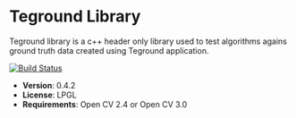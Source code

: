 # Teground Library

Teground library is a c++ header only library used to test algorithms agains ground truth data created using Teground application.

[![Build Status](https://travis-ci.org/everseen-software/teground-lib.svg?branch=master)](https://travis-ci.org/everseen-software/teground-lib)

 * **Version**: 0.4.2
 * **License**: LPGL
 * **Requirements**: Open CV 2.4 or Open CV 3.0
